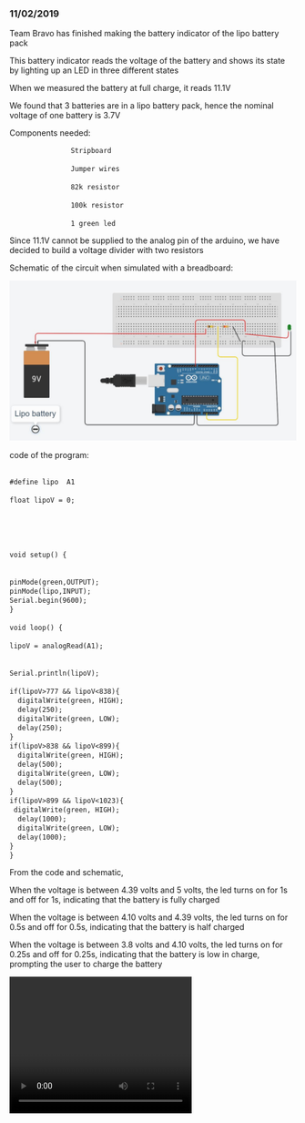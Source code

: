 ### 11/02/2019

Team Bravo has finished making the battery indicator of the lipo battery pack

This battery indicator reads the voltage of the battery and shows its state by lighting up an LED in three different states

When we measured the battery at full charge, it reads 11.1V

We found that 3 batteries are in a lipo battery pack, hence the nominal voltage of one battery is 3.7V 

Components needed: 
                   
                   Stripboard
                   
                   Jumper wires
                   
                   82k resistor
                   
                   100k resistor 
                   
                   1 green led 
                   

Since 11.1V cannot be supplied to the analog pin of the arduino, we have decided to build a voltage divider with two resistors

Schematic of the circuit when simulated with a breadboard:

<img src="images/capture 4.JPG" alt="schematic">

code of the program:

``` #define green 8

#define lipo  A1
 
float lipoV = 0;
 
 
 
 
 
void setup() {
 

pinMode(green,OUTPUT);
pinMode(lipo,INPUT);
Serial.begin(9600);
}
 
void loop() {
 
lipoV = analogRead(A1);
 
 
Serial.println(lipoV);
 
if(lipoV>777 && lipoV<838){
  digitalWrite(green, HIGH);   
  delay(250);                       
  digitalWrite(green, LOW);   
  delay(250);                       
}
if(lipoV>838 && lipoV<899){
  digitalWrite(green, HIGH);   
  delay(500);                     
  digitalWrite(green, LOW);    
  delay(500);                       
}
if(lipoV>899 && lipoV<1023){
 digitalWrite(green, HIGH);   
  delay(1000);                     
  digitalWrite(green, LOW);    
  delay(1000);    
}
}
```
From the code and schematic,

When the voltage is between 4.39 volts and 5 volts, the led turns on for 1s and off for 1s, indicating that the battery is fully charged

When the voltage is between 4.10 volts and 4.39 volts, the led turns on for 0.5s and off for 0.5s, indicating that the battery is half charged

When the voltage is between 3.8 volts and 4.10 volts, the led turns on for 0.25s and off for 0.25s, indicating that the battery is low in charge, prompting the user to charge the battery

<video width="320" height="240" controls>
<source src="videos/WhatsApp Video 2019-02-11 at 20.31.08.MP4" type="video/mp4">
</video>
